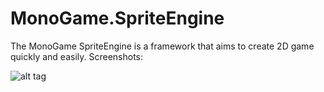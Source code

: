 # MonoGame.SpriteEngine
The MonoGame SpriteEngine is a framework that aims to create 2D game quickly and easily.
Screenshots:

![alt tag](https://imgur.com/OnWWPCa.jpg"")

